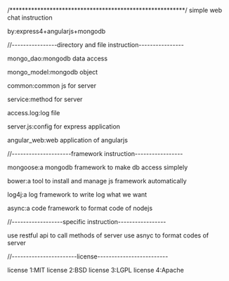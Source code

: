 /*********************************************************/
simple web chat instruction

by:express4+angularjs+mongodb

//----------------directory and file instruction----------------

mongo_dao:mongodb data access

mongo_model:mongodb object

common:common js for server

service:method for server

access.log:log file

server.js:config for express application

angular_web:web application of angularjs

//---------------------framework instruction-----------------

mongoose:a mongodb framework to make db access simplely

bower:a tool to install and manage js framework automatically

log4j:a log framework to write log what we want

async:a code framework to format code of nodejs

//------------------specific instruction-----------------

use restful api to call methods of server
use asnyc to format codes of server

//-----------------------license-------------------------

license 1:MIT
license 2:BSD
license 3:LGPL
license 4:Apache








